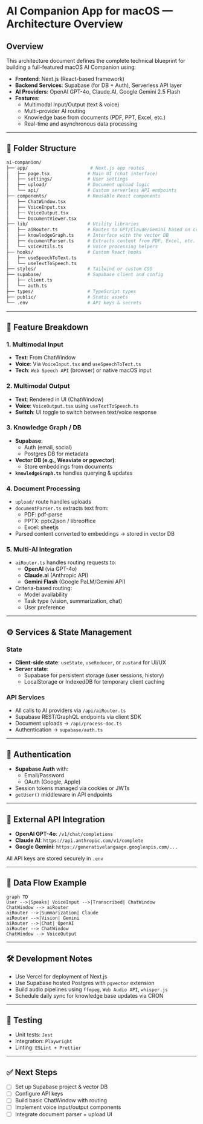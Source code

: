 # AI Companion App for macOS — Architecture Overview

## Overview
This architecture document defines the complete technical blueprint for building a full-featured macOS AI Companion using:
- **Frontend**: Next.js (React-based framework)
- **Backend Services**: Supabase (for DB + Auth), Serverless API layer
- **AI Providers**: OpenAI GPT-4o, Claude.AI, Google Gemini 2.5 Flash
- **Features**:
  - Multimodal Input/Output (text & voice)
  - Multi-provider AI routing
  - Knowledge base from documents (PDF, PPT, Excel, etc.)
  - Real-time and asynchronous data processing

---

## 🔁 Folder Structure

```bash
ai-companion/
├── app/                       # Next.js app routes
│   ├── page.tsx              # Main UI (chat interface)
│   ├── settings/             # User settings
│   ├── upload/               # Document upload logic
│   └── api/                  # Custom serverless API endpoints
├── components/               # Reusable React components
│   ├── ChatWindow.tsx
│   ├── VoiceInput.tsx
│   ├── VoiceOutput.tsx
│   └── DocumentViewer.tsx
├── lib/                      # Utility libraries
│   ├── aiRouter.ts           # Routes to GPT/Claude/Gemini based on criteria
│   ├── knowledgeGraph.ts     # Interface with the vector DB
│   ├── documentParser.ts     # Extracts content from PDF, Excel, etc.
│   └── voiceUtils.ts         # Voice processing helpers
├── hooks/                    # Custom React hooks
│   ├── useSpeechToText.ts
│   └── useTextToSpeech.ts
├── styles/                   # Tailwind or custom CSS
├── supabase/                 # Supabase client and config
│   ├── client.ts
│   └── auth.ts
├── types/                    # TypeScript types
├── public/                   # Static assets
└── .env                      # API keys & secrets
```

---

## 🧠 Feature Breakdown

### 1. Multimodal Input
- **Text**: From ChatWindow
- **Voice**: Via `VoiceInput.tsx` and `useSpeechToText.ts`
- **Tech**: `Web Speech API` (browser) or native macOS input

### 2. Multimodal Output
- **Text**: Rendered in UI (ChatWindow)
- **Voice**: `VoiceOutput.tsx` using `useTextToSpeech.ts`
- **Switch**: UI toggle to switch between text/voice response

### 3. Knowledge Graph / DB
- **Supabase**:
  - Auth (email, social)
  - Postgres DB for metadata
- **Vector DB (e.g., Weaviate or pgvector)**:
  - Store embeddings from documents
- **`knowledgeGraph.ts`** handles querying & updates

### 4. Document Processing
- `upload/` route handles uploads
- `documentParser.ts` extracts text from:
  - PDF: pdf-parse
  - PPTX: pptx2json / libreoffice
  - Excel: sheetjs
- Parsed content converted to embeddings → stored in vector DB

### 5. Multi-AI Integration
- `aiRouter.ts` handles routing requests to:
  - **OpenAI** (via GPT-4o)
  - **Claude.ai** (Anthropic API)
  - **Gemini Flash** (Google PaLM/Gemini API)
- Criteria-based routing:
  - Model availability
  - Task type (vision, summarization, chat)
  - User preference

---

## ⚙️ Services & State Management

### State
- **Client-side state**: `useState`, `useReducer`, or `zustand` for UI/UX
- **Server state**:
  - Supabase for persistent storage (user sessions, history)
  - LocalStorage or IndexedDB for temporary client caching

### API Services
- All calls to AI providers via `/api/aiRouter.ts`
- Supabase REST/GraphQL endpoints via client SDK
- Document uploads → `/api/process-doc.ts`
- Authentication → `supabase/auth.ts`

---

## 🔐 Authentication
- **Supabase Auth** with:
  - Email/Password
  - OAuth (Google, Apple)
- Session tokens managed via cookies or JWTs
- `getUser()` middleware in API endpoints

---

## 📡 External API Integration
- **OpenAI GPT-4o**: `/v1/chat/completions`
- **Claude AI**: `https://api.anthropic.com/v1/complete`
- **Google Gemini**: `https://generativelanguage.googleapis.com/...`

All API keys are stored securely in `.env`

---

## 🔄 Data Flow Example

```mermaid
graph TD
User -->|Speaks| VoiceInput -->|Transcribed| ChatWindow
ChatWindow --> aiRouter
aiRouter -->|Summarization| Claude
aiRouter -->|Vision| Gemini
aiRouter -->|Chat| OpenAI
aiRouter --> ChatWindow
ChatWindow --> VoiceOutput
```

---

## 🛠 Development Notes
- Use Vercel for deployment of Next.js
- Use Supabase hosted Postgres with `pgvector` extension
- Build audio pipelines using `ffmpeg`, `Web Audio API`, `whisper.js`
- Schedule daily sync for knowledge base updates via CRON

---

## 🧪 Testing
- Unit tests: `Jest`
- Integration: `Playwright`
- Linting: `ESLint + Prettier`

---

## ✅ Next Steps
- [ ] Set up Supabase project & vector DB
- [ ] Configure API keys
- [ ] Build basic ChatWindow with routing
- [ ] Implement voice input/output components
- [ ] Integrate document parser + upload UI